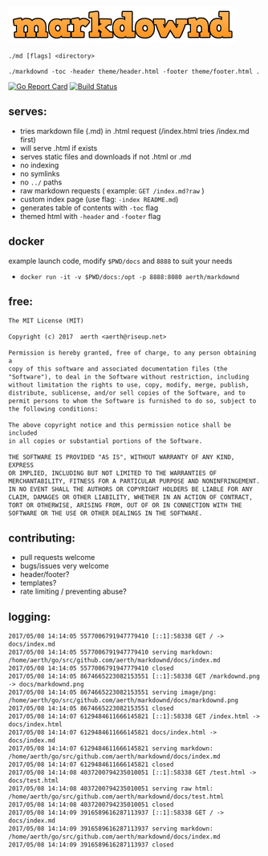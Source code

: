 ![markdownd](https://github.com/aerth/markdownd/blob/master/docs/markdownd.png?raw=true)

`./md [flags] <directory>`

`./markdownd -toc -header theme/header.html -footer theme/footer.html .`

[![Go Report Card](https://goreportcard.com/badge/github.com/aerth/markdownd)](https://goreportcard.com/report/github.com/aerth/markdownd) 
[![Build Status](https://travis-ci.org/aerth/markdownd.svg?branch=master)](https://travis-ci.org/aerth/markdownd) 

## serves:

  * tries markdown file (.md) in .html request (/index.html tries /index.md first)
  * will serve .html if exists
  * serves static files and downloads if not .html or .md
  * no indexing
  * no symlinks
  * no `../` paths
  * raw markdown requests ( example: `GET /index.md?raw` )
  * custom index page (use flag: `-index README.md`)
  * generates table of contents with `-toc` flag
  * themed html with `-header` and `-footer` flag

## docker

example launch code, modify `$PWD/docs` and `8888` to suit your needs

  * `docker run -it -v $PWD/docs:/opt -p 8888:8080 aerth/markdownd`

## free:

	The MIT License (MIT)
	
	Copyright (c) 2017  aerth <aerth@riseup.net>
	
	Permission is hereby granted, free of charge, to any person obtaining a 
	copy of this software and associated documentation files (the 
	"Software"), to deal in the Software without restriction, including 
	without limitation the rights to use, copy, modify, merge, publish, 
	distribute, sublicense, and/or sell copies of the Software, and to 
	permit persons to whom the Software is furnished to do so, subject to 
	the following conditions:
	
	The above copyright notice and this permission notice shall be included 
	in all copies or substantial portions of the Software.
	
	THE SOFTWARE IS PROVIDED "AS IS", WITHOUT WARRANTY OF ANY KIND, EXPRESS 
	OR IMPLIED, INCLUDING BUT NOT LIMITED TO THE WARRANTIES OF 
	MERCHANTABILITY, FITNESS FOR A PARTICULAR PURPOSE AND NONINFRINGEMENT. 
	IN NO EVENT SHALL THE AUTHORS OR COPYRIGHT HOLDERS BE LIABLE FOR ANY 
	CLAIM, DAMAGES OR OTHER LIABILITY, WHETHER IN AN ACTION OF CONTRACT, 
	TORT OR OTHERWISE, ARISING FROM, OUT OF OR IN CONNECTION WITH THE 
	SOFTWARE OR THE USE OR OTHER DEALINGS IN THE SOFTWARE.
	
## contributing:

  * pull requests welcome
  * bugs/issues very welcome
  * header/footer?
  * templates?
  * rate limiting / preventing abuse?

## logging:

	2017/05/08 14:14:05 5577006791947779410 [::1]:58338 GET / -> docs/index.md
	2017/05/08 14:14:05 5577006791947779410 serving markdown: /home/aerth/go/src/github.com/aerth/markdownd/docs/index.md
	2017/05/08 14:14:05 5577006791947779410 closed
	2017/05/08 14:14:05 8674665223082153551 [::1]:58338 GET /markdownd.png -> docs/markdownd.png
	2017/05/08 14:14:05 8674665223082153551 serving image/png: /home/aerth/go/src/github.com/aerth/markdownd/docs/markdownd.png
	2017/05/08 14:14:05 8674665223082153551 closed
	2017/05/08 14:14:07 6129484611666145821 [::1]:58338 GET /index.html -> docs/index.html
	2017/05/08 14:14:07 6129484611666145821 docs/index.html -> docs/index.md
	2017/05/08 14:14:07 6129484611666145821 serving markdown: /home/aerth/go/src/github.com/aerth/markdownd/docs/index.md
	2017/05/08 14:14:07 6129484611666145821 closed
	2017/05/08 14:14:08 4037200794235010051 [::1]:58338 GET /test.html -> docs/test.html
	2017/05/08 14:14:08 4037200794235010051 serving raw html: /home/aerth/go/src/github.com/aerth/markdownd/docs/test.html
	2017/05/08 14:14:08 4037200794235010051 closed
	2017/05/08 14:14:09 3916589616287113937 [::1]:58338 GET / -> docs/index.md
	2017/05/08 14:14:09 3916589616287113937 serving markdown: /home/aerth/go/src/github.com/aerth/markdownd/docs/index.md
	2017/05/08 14:14:09 3916589616287113937 closed
